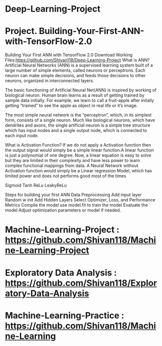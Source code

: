 # Deep-Learning-Project
# Project. Building-Your-First-ANN-with-TensorFlow-2.0
Building Your First ANN with TensorFlow 2.0 Download Working Files:https://github.com/Shivan118/Deep-Learning-Project
What is ANN? Artificial Neural Networks (ANN) is a supervised learning system built of a large number of simple elements, called neurons or perceptrons. Each neuron can make simple decisions, and feeds those decisions to other neurons, organized in interconnected layers.

The basic functioning of Artificial Neural Net(ANN) is inspired by working of biological neuron. Human brain learns as a result of getting trained by sample data initially. For example, we learn to call a fruit-apple after initally getting “trained” to see the apple as object in real life or it’s image.

The most simple neural network is the “perceptron”, which, in its simplest form, consists of a single neuron. Much like biological neurons, which have dendrites and axons, the single artificial neuron is a simple tree structure which has input nodes and a single output node, which is connected to each input node.

What is Activation Function? If we do not apply a Activation function then the output signal would simply be a simple linear function.A linear function is just a polynomial of one degree. Now, a linear equation is easy to solve but they are limited in their complexity and have less power to learn complex functional mappings from data. A Neural Network without Activation function would simply be a Linear regression Model, which has limited power and does not performs good most of the times

Sigmoid Tanh ReLu LeakyReLu

Steps for building your first ANN Data Preprocessing Add input layer Random w init Add Hidden Layers Select Optimizer, Loss, and Performance Metrics Compile the model use model.fit to train the model Evaluate the model Adjust optimization parameters or model if needed.

# Machine-Learning-Project : https://github.com/Shivan118/Machine-Learning-Project

# Exploratory Data Analysis : https://github.com/Shivan118/Exploratory-Data-Analysis

# Machine-Learning-Practice : https://github.com/Shivan118/Machine-Learning
